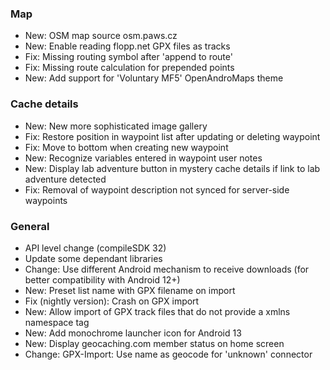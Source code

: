 ### Map
- New: OSM map source osm.paws.cz
- New: Enable reading flopp.net GPX files as tracks
- Fix: Missing routing symbol after 'append to route'
- Fix: Missing route calculation for prepended points
- New: Add support for 'Voluntary MF5' OpenAndroMaps theme

### Cache details
- New: New more sophisticated image gallery
- Fix: Restore position in waypoint list after updating or deleting waypoint
- Fix: Move to bottom when creating new waypoint
- New: Recognize variables entered in waypoint user notes
- New: Display lab adventure button in mystery cache details if link to lab adventure detected
- Fix: Removal of waypoint description not synced for server-side waypoints

### General
- API level change (compileSDK 32)
- Update some dependant libraries
- Change: Use different Android mechanism to receive downloads (for better compatibility with Android 12+)
- New: Preset list name with GPX filename on import
- Fix (nightly version): Crash on GPX import
- New: Allow import of GPX track files that do not provide a xmlns namespace tag
- New: Add monochrome launcher icon for Android 13
- New: Display geocaching.com member status on home screen
- Change: GPX-Import: Use name as geocode for 'unknown' connector
